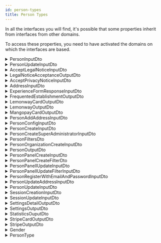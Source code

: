 ```yaml
---
id: person-types
title: Person Types
---
```


In all the interfaces you will find, it's possible that some properties inherit from interfaces from other domains.

To access these properties, you need to have activated the domains on which the interfaces are based.

<details>
 <summary>PersonInputDto</summary>

| Fields                       |                                   Type                                    | Description                                 |
| :--------------------------- | :-----------------------------------------------------------------------: | :------------------------------------------ |
| **id**                       |                                 `string`                                  | The id of the person                        |
| **uri**                      |                                 `string`                                  | The uri of the person                       |
| **consumerId**               |                                 `string`                                  | The consumerId of the person                |
| **firstName**                |                                 `string`                                  | The firstName of the person                 |
| **lastName**                 |                                 `string`                                  | The lastName of the person                  |
| **address**                  |                    [AddressInputDto](#addressinputdto)                    | The address of the person                   |
| **myAddresses**              |                  [AddressInputDto](#addressinputdto)`[]`                  | The registered addresses of the person      |
| **subscriptionLocation**     |                  [GeoCoordinatesDto](#geocoordinatesdto)                  | The subscription location of the person     |
| **phoneNumber**              |                                 `string`                                  | The phone number of the person              |
| **mobilePhoneNumber**        |                                 `string`                                  | The mobile phone number of the person       |
| **faxNumber**                |                                 `string`                                  | The fax number of the person                |
| **nationality**              |                                 `string`                                  | The nationality of the person               |
| **affiliation**              |   [PersonOrganizationCreateInputDto](#personorganizationcreateinputdto)   | The affiliation of the person               |
| **birthDate**                |                                `DateTime`                                 | The birth date of the person                |
| **email**                    |                                 `string`                                  | The email of the person                     |
| **gender**                   |                             [Gender](#gender)                             | The gender of the person                    |
| **latitude**                 |                                  `float`                                  | The latitude of the person                  |
| **longitude**                |                                  `float`                                  | The longitude of the person                 |
| **jobTitle**                 |                                 `string`                                  | The job title of the person                 |
| **enabled**                  |                                 `boolean`                                 | The status of the person ( true of false)   |
| **legalNotice**              |          [AcceptLegalNoticeInputDto](#acceptlegalnoticeinputdto)          | The legal notice status of the person       |
| **privacyNotive**            |        [AcceptPrivacyNoticeInputDto](#acceptprivacynoticeinputdto)        | The privacy notice status of the person     |
| **createdAt**                |                                 `string`                                  | The creation date of the person             |
| **updatedAt**                |                                 `string`                                  | The update of the person                    |
| **picture**                  |                     [ImageObjectDto](#imageobjectdto)                     | The picture of the person                   |
| **settings**                 |                  [SettingsOutputDto](#settingsoutputdto)                  | The settings of the person                  |
| **organizationFavorites**    |                                `string[]`                                 | The favorites organizations of the person   |
| **mangopayUserId**           |                                 `string`                                  | The MangoPay id of the person               |
| **mangopayWalletId**         |                                 `string`                                  | The MangoPay wallet id of the person        |
| **mangopayCards**            |            [MangopayCardOutputDto](#mangopaycardoutputdto)`[]`            | The MangoPay cards of the person            |
| **stripe**                   |                    [StripeOutputDto](#stripeoutputdto)                    | The stripe account of the person            |
| **lemonway**                 |                  [LemonwayOutputDto](#lemonwayoutputdto)                  | The lemonway account of the person          |
| **type**                     |                         [PersonType](#persontype)                         | The type of the person                      |
| **frequentedEstablishments** | [FrequentedEstablishmentOutputDto](#frequentedestablishmentoutputdto)`[]` | The frequented establishments by the person |
| **metadatas**                |                                 `string`                                  | The metadatas of the person                 |
| **statistics**               |                 [StatisticOutputDto](#statisticoutputdto)                 | The statistics of the person                |

</details>

<details>
 <summary>PersonUpdateInputDto</summary>

| Fields                |                                 Type                                  | Description                           |
| :-------------------- | :-------------------------------------------------------------------: | :------------------------------------ |
| **firstName**         |                               `string`                                | The first name of the person          |
| **lastName**          |                               `string`                                | The last name of the person           |
| **address**           |                  [AddressInputDto](#addressinputdto)                  | The address of the person             |
| **type**              |                       [PersonType](#persontype)                       | The type of the person                |
| **phoneNumber**       |                               `string`                                | The phone number of the person        |
| **mobilePhoneNumber** |                               `string`                                | The mobile phone number of the person |
| **faxNumber**         |                               `string`                                | The fax phone number of the person    |
| **nationality**       |                               `string`                                | The nationality of the person         |
| **affiliation**       | [PersonOrganizationCreateInputDto](#personorganizationcreateinputdto) | The mobile phone number of the person |
| **latitude**          |                                `float`                                | The latitude of the person            |
| **longitude**         |                                `float`                                | The latitude of the person            |
| **birthDate**         |                               `string`                                | The birth date of the person          |
| **email**             |                               `string`                                | The email of the person               |
| **gender**            |                           [Gender](#gender)                           | The gender of the person              |
| **jobTitle**          |                               `string`                                | The job title of the person           |
| **metadatas**         |                               `string`                                | The metadatas of the person           |
| **userProfileUri**    |                               `string`                                | The user profile uri of the person    |

</details>

<details>
 <summary>AcceptLegalNoticeInputDto</summary>

| Fields      |   Type   | Description                               |
| :---------- | :------: | :---------------------------------------- |
| **version** | `string` | The version of the legal notice to accept |

</details>

<details>
 <summary>LegalNoticeAcceptanceOutputDto</summary>

| Fields               |   Type   | Description                              |
| :------------------- | :------: | :--------------------------------------- |
| **version**          | `string` | The version of the accepted legal notice |
| **dateOfAcceptance** | `string` | The date of acceptance legal notice      |

</details>

<details>
 <summary>AcceptPrivacyNoticeInputDto</summary>

| Fields      |   Type   | Description                                 |
| :---------- | :------: | :------------------------------------------ |
| **version** | `string` | The version of the privacy notice to accept |

</details>

<details>
 <summary>AddressInputDto</summary>

| Fields                         |   Type   | Description                             |
| :----------------------------- | :------: | :-------------------------------------- |
| **id**                         | `string` | The id of the address                   |
| **country**                    | `string` | The country of the address              |
| **locality**                   | `string` | The locality of the address             |
| **region**                     | `string` | The region of the address               |
| **postalCode**                 | `string` | The postal code of the address          |
| **streetAddress**              | `string` | The street of the address               |
| **uri**                        | `string` | The uri of the address                  |
| **createdAt**                  | `string` | The creation date of the address        |
| **department**                 | `string` | The department of the address           |
| **complementaryStreetAddress** | `string` | The complementary street of the address |
| **name**                       | `string` | The name of the address                 |
| **originId**                   | `string` | The origin id of the address            |
| **latitude**                   | `float`  | The latitude of the address             |
| **longitude**                  | `float`  | The id of the address                   |

</details>

<details>
 <summary>ExperienceFormResponseInputDto</summary>

| Fields             |               Type                | Description                                              |
| :----------------- | :-------------------------------: | :------------------------------------------------------- |
| **startDate**      |             `string`              | The start date of the experience form response           |
| **endDate**        |             `string`              | The end date of the experience form response             |
| **travelingGroup** | [TravelingGroup](#travelinggroup) | The traveling group type of the experience form response |
| **activities**     |            `string[]`             | The activities linked on the experience form response    |

</details>

<details>
 <summary>FrequentedEstablishmentOutputDto</summary>

| Fields               |   Type   | Description                                           |
| :------------------- | :------: | :---------------------------------------------------- |
| **organizationId**   | `string` | The organization id of the frequented establishment   |
| **organizationName** | `string` | The organization name of the frequented establishment |
| **firstVisit**       | `string` | The first visit date of the frequented establishment  |
| **lastVisit**        | `string` | The last visit date of the frequented establishment   |
| **isCustomer**       | `string` | The customer status of the frequented establishment   |

</details>

<details>
 <summary>LemonwayCardOutputDto</summary>

| Fields                  |   Type    | Description                                   |
| :---------------------- | :-------: | :-------------------------------------------- |
| **id**                  | `string`  | The id of the Lemonway card                   |
| **transactionId**       | `string`  | The transaction id of the Lemonway card       |
| **is3DS**               | `boolean` | The 3DS status of the Lemonway card           |
| **country**             | `string`  | The registered country of the Lemonway card   |
| **authorizationNumber** | `string`  | The authorization number of the Lemonway card |
| **maskedNumber**        | `string`  | The masked number of the Lemonway card        |
| **type**                | `string`  | The type of the Lemonway card                 |
| **default**             | `boolean` | The default status of the Lemonway card       |

</details>

<details>
 <summary>LemonwayOutputDto</summary>

| Fields         |                        Type                         | Description                                  |
| :------------- | :-------------------------------------------------: | :------------------------------------------- |
| **customerId** |                      `string`                       | The customer id of the Lemonway account      |
| **cards**      | [LemonwayCardOutputDto](#lemonwaycardoutputdto)`[]` | The associated cards of the Lemonway account |

</details>

<details>
 <summary>MangopayCardOutputDto</summary>

| Fields             |   Type    | Description                                 |
| :----------------- | :-------: | :------------------------------------------ |
| **ExpirationDate** | `string`  | The expiration date of the Mangopay card    |
| **Alias**          | `string`  | The Alias of the Mangopay card              |
| **CardType**       | `string`  | The type of the Mangopay card               |
| **CardProvider**   | `string`  | The provider of the Mangopay card           |
| **Country**        | `string`  | The registered country of the Mangopay card |
| **Product**        | `string`  | The product of the Mangopay card            |
| **BankCode**       | `string`  | The bank code of the Mangopay card          |
| **Active**         | `boolean` | The active status of the Mangopay card      |
| **Currency**       | `string`  | The currency of the Mangopay card           |
| **Validity**       | `string`  | The validity of the Mangopay card           |
| **Id**             | `string`  | The id of the Mangopay card                 |
| **Tag**            | `string`  | The tag of the Mangopay card                |
| **CreationDate**   | `string`  | The creation date of the Mangopay card      |
| **FingerPrint**    | `string`  | The finger print of the Mangopay card       |
| **default**        | `boolean` | The default status of the Mangopay card     |

</details>

<details>
 <summary>PersonAddAddressInputDto</summary>

| Fields                         |            Type             | Description                                    |
| :----------------------------- | :-------------------------: | :--------------------------------------------- |
| **id**                         |          `string`           | The id of the address to add                   |
| **uri**                        |          `string`           | The uri of the address to add                  |
| **country**                    |          `string`           | The country of the address to add              |
| **locality**                   |          `string`           | The locality of the address to add             |
| **region**                     |          `string`           | The region of the address to add               |
| **department**                 |          `string`           | The department of the address to add           |
| **types**                      |         `string[]`          | The types of the address to add                |
| **postalCode**                 |          `string`           | The postal code of the address to add          |
| **streetAddress**              |          `string`           | The street of the address to add               |
| **complementaryStreetAddress** |          `string`           | The complementary street of the address to add |
| **name**                       |          `string`           | The name of the address to add                 |
| **originId**                   |          `string`           | The origin id of the address to add            |
| **latitude**                   |           `float`           | The latitude of the address to add             |
| **longitude**                  |           `float`           | The longitude of the address to add            |
| **consumerId**                 |          `string`           | The consumer id of the address to add          |
| **createdAt**                  |          `string`           | The creation date of the address to add        |
| **updatedAt**                  |          `string`           | The update date of the address to add          |
| **type**                       | [AccountType](#accounttype) | The type of the address to add                 |
| **isDefault**                  |          `boolean`          | The default status of the address to add       |

</details>

<details>
 <summary>PersonConfigInputDto</summary>

| Fields      |    Type    | Description               |
| :---------- | :--------: | :------------------------ |
| **configs** | `string[]` | The configs of the person |

</details>

<details>
 <summary>PersonCreateInputDto</summary>

| Fields                |                                 Type                                  | Description                                     |
| :-------------------- | :-------------------------------------------------------------------: | :---------------------------------------------- |
| **id**                |                               `string`                                | The id of the person to create                  |
| **firstName**         |                               `string`                                | The first name of the person to create          |
| **lastName**          |                               `string`                                | The id of the person to create                  |
| **address**           |                  [AddressInputDto](#addressinputdto)                  | The address of the person to create             |
| **phoneNumber**       |                               `string`                                | The phone number of the person to create        |
| **mobilePhoneNumber** |                               `string`                                | The mobile phone number of the person to create |
| **faxNumber**         |                               `string`                                | The fax number of the person to create          |
| **nationality**       |                               `string`                                | The nationality of the person to create         |
| **affiliation**       | [PersonOrganizationCreateInputDto](#personorganizationcreateinputdto) | The affiliation of the person to create         |
| **birthDate**         |                               `string`                                | The birth date of the person to create          |
| **email**             |                               `string`                                | The email of the person to create               |
| **gender**            |                           [Gender](#gender)                           | The gender of the person to create              |
| **jobTitle**          |                               `string`                                | The job title of the person to create           |

</details>

<details>
 <summary>PersonCreateSuperAdministratorInputDto</summary>

| Fields        |   Type   | Description                                         |
| :------------ | :------: | :-------------------------------------------------- |
| **id**        | `string` | The id of the super administrator to create         |
| **firstName** | `string` | The first name of the super administrator to create |
| **lastName**  | `string` | The last name of the super administrator to create  |
| **email**     | `string` | The email of the super administrator to create      |

</details>

<details>
 <summary>PersonFiltersDto</summary>

| Fields                        |                    Type                     | Description                                        |
| :---------------------------- | :-----------------------------------------: | :------------------------------------------------- |
| **id**                        |                  `string`                   | The person id to filter                            |
| **userId**                    |                  `string`                   | The person user id to filter                       |
| **q**                         |                  `string`                   | The person query to filter                         |
| **firstName**                 |                  `string`                   | The person first name to filter                    |
| **lastName**                  |                  `string`                   | The person last name to filter                     |
| **phoneNumber**               |                  `string`                   | The person phone number to filter                  |
| **mobilePhoneNumber**         |                  `string`                   | The person mobile phone number to filter           |
| **faxNumber**                 |                  `string`                   | The person fax number to filter                    |
| **nationality**               |                  `string`                   | The person nationality to filter                   |
| **uri**                       |                  `string`                   | The person uri to filter                           |
| **legalName**                 |                  `string`                   | The person legal name to filter                    |
| **location**                  |                   `mixed`                   | The person location to filter                      |
| **subOrganizations**          |                   `mixed`                   | The person sub organizations to filter             |
| **birthDate**                 |                  `string`                   | The person birth date to filter                    |
| **email**                     |                  `string`                   | The person email to filter                         |
| **gender**                    |              [Gender](#gender)              | The person gender to filter                        |
| **jobTitle**                  |                  `string`                   | The person job title to filter                     |
| **enabled**                   |                  `boolean`                  | The person account status to filter                |
| **createdAt**                 |                  `string`                   | The person creation date to filter                 |
| **updatedAt**                 |                  `string`                   | The person update date to filter                   |
| **analytics**                 |                  `string`                   | The person analytics to filter                     |
| **noFrequentedEstablishment** |                  `string`                   | The person not frequenting establishment to filter |
| **type**                      |          [PersonType](#persontype)          | The person type to filter                          |
| **sort**                      | `Sort<`[PersonInputDto](#personinputdto)`>` | The person sorting status                          |

</details>

<details>
 <summary>PersonOrganizationCreateInputDto</summary>

| Fields               |                Type                 | Description                                                |
| :------------------- | :---------------------------------: | :--------------------------------------------------------- |
| **id**               |              `string`               | The id of the person organization to create                |
| **uri**              |              `string`               | The uri of the person organization to create               |
| **legalName**        |              `string`               | The legal name of the person organization to create        |
| **location**         | [AddressInputDto](#addressinputdto) | The address of the person organization to create           |
| **subOrganizations** |             `string[]`              | The sub organizations of the person organization to create |

</details>

<details>
 <summary>PersonOutputDto</summary>

| Fields                       |                                   Type                                    | Description                                          |
| :--------------------------- | :-----------------------------------------------------------------------: | :--------------------------------------------------- |
| **id**                       |                                 `string`                                  | The id of the outputed person                        |
| **uri**                      |                                 `string`                                  | The uri of the outputed person                       |
| **consumerId**               |                                 `string`                                  | The consumer id of the outputed person               |
| **userId**                   |                                 `string`                                  | The user id of the outputed person                   |
| **firstName**                |                                 `string`                                  | The first name of the outputed person                |
| **lastName**                 |                                 `string`                                  | The last name of the outputed person                 |
| **address**                  |                     [PlaceOutputDto](#placeoutputdto)                     | The address of the outputed person                   |
| **myAddresses**              |                   [PlaceOutputDto](#placeoutputdto)`[]`                   | The addresses of the outputed person                 |
| **subscriptionLocation**     |                   [AddressOutputDto](#addressoutputdto)                   | The subcription location of the outputed person      |
| **phoneNumber**              |                                 `string`                                  | The phone number of the outputed person              |
| **mobilePhoneNumber**        |                                 `string`                                  | The mobile phone number of the outputed person       |
| **faxNumber**                |                                 `string`                                  | The fax number of the outputed person                |
| **nationality**              |                                 `string`                                  | The nationality of the outputed person               |
| **birthDate**                |                                 `string`                                  | The birth date of the outputed person                |
| **email**                    |                                 `string`                                  | The email of the outputed person                     |
| **gender**                   |                             [Gender](#gender)                             | The gender of the outputed person                    |
| **latitude**                 |                                  `float`                                  | The latitude of the outputed person                  |
| **longitude**                |                                  `float`                                  | The longitude of the outputed person                 |
| **jobTitle**                 |                                 `string`                                  | The job title of the outputed person                 |
| **enabled**                  |                                 `boolean`                                 | The status of the outputed person                    |
| **legalNotice**              |     [LegalNoticeAcceptanceOutputDto](#legalnoticeacceptanceoutputdto)     | The legal notice of the outputed person              |
| **privacyNotice**            |     [LegalNoticeAcceptanceOutputDto](#legalnoticeacceptanceoutputdto)     | The privacy notice of the outputed person            |
| **createdAt**                |                                 `string`                                  | The creation date of the outputed person             |
| **updatedAt**                |                                 `string`                                  | The update date of the outputed person               |
| **settings**                 |                  [SettingsOutputDto](#settingsoutputdto)                  | The settings of the outputed person                  |
| **organizationFavorites**    |                                `string[]`                                 | The favorites organizations of the outputed person   |
| **mangopayUserId**           |                                 `string`                                  | The MangoPay id of the outputed person               |
| **mangopayWalletId**         |                                 `string`                                  | The MangoPay wallet id of the outputed person        |
| **mangopayCards**            |            [MangopayCardOutputDto](#mangopaycardoutputdto)`[]`            | The MangoPay cards of the outputed person            |
| **stripe**                   |                    [StripeOutputDto](#stripeoutputdto)                    | The stripe account of the outputed person            |
| **lemonway**                 |                  [LemonwayOutputDto](#lemonwayoutputdto)                  | The lemonway account of the outputed person          |
| **type**                     |                         [PersonType](#persontype)                         | The type of the outputed person                      |
| **frequentedEstablishments** | [FrequentedEstablishmentOutputDto](#frequentedestablishmentoutputdto)`[]` | The frequented establishments of the outputed person |
| **metadatas**                |                                 `string`                                  | The metadatas of the outputed person                 |
| **statistics**               |                 [StatisticOutputDto](#statisticoutputdto)                 | The statistics of the outputed person                |

</details>

<details>
 <summary>PersonPanelCreateInputDto</summary>

| Fields      |                           Type                            | Description                               |
| :---------- | :-------------------------------------------------------: | :---------------------------------------- |
| **id**      |                         `string`                          | The id of the person panel to create      |
| **name**    |                         `string`                          | The name of the person panel to create    |
| **filters** | [PersonPanelCreateFilterDto](#personpanelcreatefilterdto) | The filters of the person panel to create |

</details>

<details>
 <summary>PersonPanelCreateFilterDto</summary>

| Fields    |   Type   | Description                          |
| :-------- | :------: | :----------------------------------- |
| **name**  | `string` | The name of the person panel filter  |
| **value** | `string` | The value of the person panel filter |

</details>

<details>
 <summary>PersonPanelIUpdateInputDto</summary>

| Fields      |                                   Type                                    | Description                               |
| :---------- | :-----------------------------------------------------------------------: | :---------------------------------------- |
| **name**    |                                 `string`                                  | The name of the person panel to update    |
| **filters** | [PersonPanelIUpdateFilterInputDto](#personpaneliupdatefilterinputdto)`[]` | The filters of the person panel to update |

</details>

<details>
 <summary>PersonPanelIUpdateFilterInputDto</summary>

| Fields    |   Type   | Description                                  |
| :-------- | :------: | :------------------------------------------- |
| **name**  | `string` | The name of the person panel filter updated  |
| **value** | `string` | The value of the person panel filter updated |

</details>

<details>
 <summary>PersonRegisterWithEmailAndPasswordInputDto</summary>

| Fields              |                Type                 | Description                                                                 |
| :------------------ | :---------------------------------: | :-------------------------------------------------------------------------- |
| **id**              |              `string`               | The id of the person to register with email and password                    |
| **firstName**       |              `string`               | The first name of the person to register with email and password            |
| **lastName**        |              `string`               | The last name of the person to register with email and password             |
| **address**         | [AddressInputDto](#addressinputdto) | The address of the person to register with email and password               |
| **phoneNumber**     |              `string`               | The phone number of the person to register with email and password          |
| **birthDate**       |              `string`               | The birth date of the person to register with email and password            |
| **email**           |              `string`               | The email of the person to register with email and password                 |
| **password**        |              `string`               | The password of the person to register with email and password              |
| **confirmPassword** |              `string`               | The password confirmation of the person to register with email and password |

</details>

<details>
 <summary>PersonUpdateAddressInputDto</summary>

| Fields                         |            Type             | Description                                                      |
| :----------------------------- | :-------------------------: | :--------------------------------------------------------------- |
| **id**                         |          `string`           | The id of the person address to update                           |
| **uri**                        |          `string`           | The uri of the person address to update                          |
| **country**                    |          `string`           | The country of the person address to update                      |
| **locality**                   |          `string`           | The locality of the person address to update                     |
| **region**                     |          `string`           | The region of the person address to update                       |
| **department**                 |          `string`           | The department of the person address to update                   |
| **types**                      |         `string[]`          | The types of the person address to update                        |
| **postalCode**                 |          `string`           | The postal code of the person address to update                  |
| **streetAddress**              |          `string`           | The street address of the person address to update               |
| **complementaryStreetAddress** |          `string`           | The complementary street address of the person address to update |
| **name**                       |          `string`           | The address name of the person address to update                 |
| **originId**                   |          `string`           | The origin id of the person address to update                    |
| **latitude**                   |           `float`           | The latitude of the person address to update                     |
| **longitude**                  |           `float`           | The longitude of the person address to update                    |
| **consumerId**                 |          `string`           | The consumer id of the person address to update                  |
| **createdAt**                  |          `string`           | The creation date of the person address to update                |
| **updatedAt**                  |          `string`           | The update date of the person address to update                  |
| **type**                       | [AccountType](#accounttype) | The account type of the person address to update                 |
| **isDefault**                  |          `boolean`          | The default status of the person address to update               |
| **googleToken**                |          `string`           | The google token of the person address to update                 |

</details>

<details>
 <summary>PersonUpdateInputDto</summary>

| Fields                |                                 Type                                  | Description                                     |
| :-------------------- | :-------------------------------------------------------------------: | :---------------------------------------------- |
| **fistName**          |                               `string`                                | The first name of the person to update          |
| **lastName**          |                               `string`                                | The last name of the person to update           |
| **address**           |                  [AddressInputDto](#addressinputdto)                  | The address of the person to update             |
| **type**              |                       [PersonType](#persontype)                       | The type of the person to update                |
| **phoneNumber**       |                               `string`                                | The phone number of the person to update        |
| **mobilePhoneNumber** |                               `string`                                | The mobile phoen number of the person to update |
| **faxNumber**         |                               `string`                                | The fax number of the person to update          |
| **nationality**       |                               `string`                                | The nationality of the person to update         |
| **affiliation**       | [PersonOrganizationCreateInputDto](#personorganizationcreateinputdto) | The affiliation of the person to update         |
| **latitude**          |                                `float`                                | The latitude of the person to update            |
| **longitude**         |                                `float`                                | The longitude of the person to update           |
| **birthDate**         |                               `string`                                | The birth date of the person to update          |
| **email**             |                               `string`                                | The email of the person to update               |
| **gender**            |                           [Gender](#gender)                           | The gender of the person to update              |
| **jobTitle**          |                               `string`                                | The job title of the person to update           |
| **metadatas**         |                               `string`                                | The metadatas of the person to update           |
| **userProfileUri**    |                               `string`                                | The user profile uri of the person to update    |

</details>

<details>
 <summary>SessionCreationInputDto</summary>

| Fields                     |    Type    | Description                                            |
| :------------------------- | :--------: | :----------------------------------------------------- |
| **ipAddress**              |  `string`  | The ip address of the session to create                |
| **favoritesSites**         | `string[]` | The favorites sites of the session to create           |
| **exprienceFormResponses** |  `string`  | The experience form responses of the session to create |
| **mapFilters**             | `string[]` | The map filters of the session to create               |
| **disabilityConditions**   | `string[]` | The disability conditions of the session to create     |
| **favoriteTransportModes** | `string[]` | The favorite transport modes of the session to create  |
| **alertsDiscarded**        | `string[]` | The alerts discarded of the session to create          |
| **location**               | `string[]` | The location of the session to create                  |

</details>

<details>
 <summary>SessionUpdateInputDto</summary>

| Fields                     |    Type    | Description                                            |
| :------------------------- | :--------: | :----------------------------------------------------- |
| **favoritesSites**         | `string[]` | The favorites sites of the session to update           |
| **ipAddress**              |  `string`  | The ip address of the session to update                |
| **exprienceFormResponses** |  `string`  | The experience form responses of the session to update |
| **mapFilters**             | `string[]` | The map filters of the session to update               |
| **disabilityConditions**   | `string[]` | The disability conditions of the session to update     |
| **favoriteTransportModes** | `string[]` | The favorite transport modes of the session to update  |
| **alertsDiscarded**        | `string[]` | The alerts discarded of the session to update          |
| **location**               | `string[]` | The location of the session to update                  |
| **keywords**               | `string[]` | The keywords of the session to update                  |

</details>

<details>
 <summary>SettingsDetailOutputDto</summary>

| Fields          |   Type    | Description                                          |
| :-------------- | :-------: | :--------------------------------------------------- |
| **emailEnable** | `boolean` | The email notification status of the settings detail |
| **smsEnable**   | `boolean` | The sms notification status of the settings detail   |
| **pushEnable**  | `boolean` | The push notification status of the settings detail  |

</details>

<details>
 <summary>SettingsOutputDto</summary>

| Fields            |                        Type                         | Description                                |
| :---------------- | :-------------------------------------------------: | :----------------------------------------- |
| **notifications** | [SettingsDetailOutputDto](#settingsdetailoutputdto) | The notifications status from the settings |

</details>

<details>
 <summary>StatisticsOuputDto</summary>

| Fields                       |                                   Type                                    | Description                                          |
| :--------------------------- | :-----------------------------------------------------------------------: | :--------------------------------------------------- |
| **lastVisit**                |                                 `string`                                  | The last visit of the user statistics                |
| **firstVisit**               |                                 `string`                                  | The first visit of the user statistics               |
| **totalVisit**               |                                  `float`                                  | The total visit of the user statistics               |
| **amountLastOrder**          |                                  `float`                                  | The last order amount of the user statistics         |
| **amountTotalOrder**         |                                  `float`                                  | The total order amount of the user statistics        |
| **frequentedEstablishments** | [FrequentedEstablishmentOutputDto](#frequentedestablishmentoutputdto)`[]` | The frequented establishments of the user statistics |
| **loyalCustomer**            |                                 `boolean`                                 | The loyal customer status of the user statistics     |

</details>

<details>
 <summary>StripeCardOutputDto</summary>

| Fields                  |   Type    | Description                                |
| :---------------------- | :-------: | :----------------------------------------- |
| **id**                  | `string`  | The id of the stripe card                  |
| **object**              | `string`  | The object of the stripe card              |
| **address_city**        | `string`  | The address city of the stripe card        |
| **address_country**     | `string`  | The address country of the stripe card     |
| **address_line1**       | `string`  | The address line1 of the stripe card       |
| **address_line2**       | `string`  | The address line2 of the stripe card       |
| **address_state**       | `string`  | The address state of the stripe card       |
| **address_zip**         | `string`  | The address zip of the stripe card         |
| **address_zip_check**   | `string`  | The address zip check of the stripe card   |
| **brand**               | `string`  | The brand of the stripe card               |
| **country**             | `string`  | The country of the stripe card             |
| **customer**            | `string`  | The customer of the stripe card            |
| **cvc_check**           | `string`  | The cvc check of the stripe card           |
| **dynamic_last4**       | `string`  | The dynamic last4 of the stripe card       |
| **exp_month**           | `string`  | The exp month of the stripe card           |
| **exp_year**            | `string`  | The exp year of the stripe card            |
| **fingerprint**         | `string`  | The fingerprint of the stripe card         |
| **funding**             | `string`  | The funding of the stripe card             |
| **last4**               | `string`  | The last4 of the stripe card               |
| **metadata**            |  `array`  | The metadata of the stripe card            |
| **name**                | `string`  | The name of the stripe card                |
| **tokenization_method** | `string`  | The tokenization method of the stripe card |
| **default**             | `boolean` | The default status of the stripe card      |

</details>

<details>
 <summary>StripeOutputDto</summary>

| Fields         |                      Type                       | Description                     |
| :------------- | :---------------------------------------------: | :------------------------------ |
| **customerId** |                    `string`                     | The id of the stripe account    |
| **cards**      | [StripeCardOutputDto](#stripecardoutputdto)`[]` | The cards of the stripe account |

</details>

<details>
 <summary>Gender</summary>

| Value     |   Type   |
| :-------- | :------: |
| **MAN**   | `string` |
| **WOMAN** | `string` |
| **OTHER** | `string` |
| **NSP**   | `string` |

</details>

<details>
 <summary>PersonType</summary>

| Value        |   Type   |
| :----------- | :------: |
| **DEFAULT**  | `string` |
| **EMPLOYEE** | `string` |
| **FOUNDER**  | `string` |
| **ADMIN**    | `string` |

</details>
